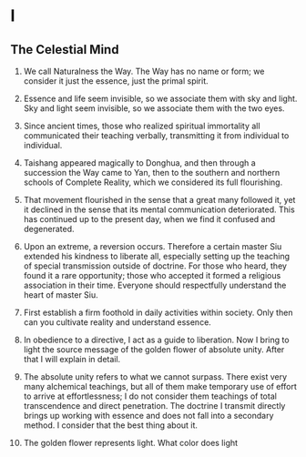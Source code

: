 # I
## The Celestial Mind

1. We call Naturalness the Way. The Way has no name or form; we consider it just the essence, just the primal spirit.

2. Essence and life seem invisible, so we associate them with sky and light. Sky and light seem invisible, so we associate them with the two eyes. 

3. Since ancient times, those who realized spiritual immortality all communicated their teaching verbally, transmitting it from individual to individual.

4. Taishang appeared magically to Donghua, and then through a succession the Way came to Yan, then to the southern and northern schools of Complete Reality, which we considered its full flourishing.

5. That movement flourished in the sense that a great many followed it, yet it declined in the sense that its mental communication deteriorated. This has continued up to the present day, when we find it confused and degenerated.

6. Upon an extreme, a reversion occurs. Therefore a certain master Siu extended his kindness to liberate all, especially setting up the teaching of special transmission outside of doctrine. For those who heard, they found it a rare opportunity; those who accepted it formed a religious association in their time. Everyone should respectfully understand the heart of master Siu.

7. First establish a firm foothold in daily activities within society. Only then can you cultivate reality and understand essence.

8. In obedience to a directive, I act as a guide to liberation. Now I bring to light the source message of the golden flower of absolute unity. After that I will explain in detail.

9. The absolute unity refers to what we cannot surpass. There exist very many alchemical teachings, but all of them make temporary use of effort to arrive at effortlessness; I do not consider them teachings of total transcendence and direct penetration. The doctrine I transmit directly brings up working with essence and does not fall into a secondary method. I consider that the best thing about it.

10. The golden flower represents light. What color does light 
